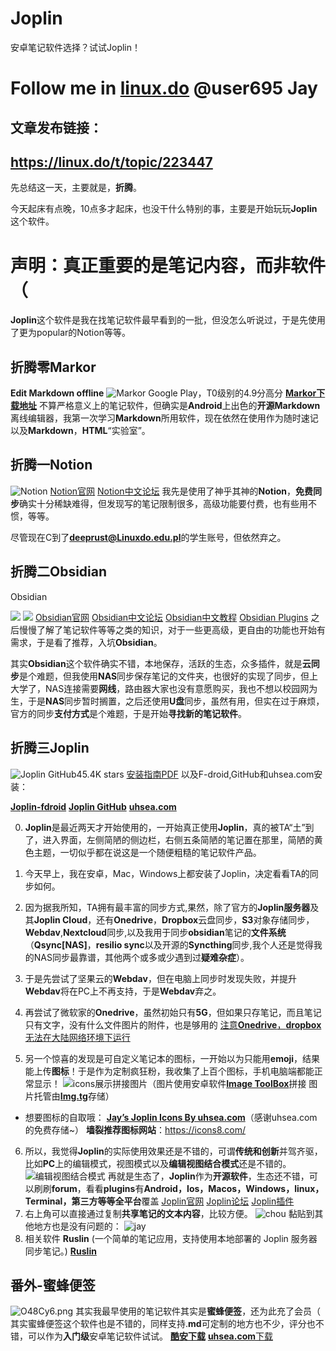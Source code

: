 # Joplin
安卓笔记软件选择？试试Joplin！

# Follow me in [linux.do](linux.do) @user695 Jay

## 文章发布链接：
## https://linux.do/t/topic/223447
先总结这一天，主要就是，**折腾**。

今天起床有点晚，10点多才起床，也没干什么特别的事，主要是开始玩玩**Joplin**这个软件。

# 声明：真正重要的是笔记内容，而非软件（
 **Joplin**这个软件是我在找笔记软件最早看到的一批，但没怎么听说过，于是先使用了更为popular的Notion等等。
## 折腾零Markor
**Edit Markdown offline**
![Markor](https://ooo.0x0.ooo/2024/10/05/O482IG.png)
Google Play，T0级别的4.9分高分
[**Markor下载地址**](https://github.com/gsantner/markor)
不算严格意义上的笔记软件，但确实是**Android**上出色的**开源Markdown**离线编辑器，我第一次学习**Markdown**所用软件，现在依然在使用作为随时速记以及**Markdown**，**HTML**“实验室”。
## 折腾一Notion
![Notion](https://ooo.0x0.ooo/2024/10/04/O48izI.png)
[Notion官网](https://www.notion.so/zh-cn)
[Notion中文论坛](https://cnotion.notion.site/Notion-e18268991cd14de89b1cad0de60baa91)
我先是使用了神乎其神的**Notion**，**免费同步**确实十分稀缺难得，但发现写的笔记限制很多，高级功能要付费，也有些用不惯，等等。

尽管现在C到了**deeprust@Linuxdo.edu.pl**的学生账号，但依然弃之。

## 折腾二Obsidian
Obsidian

![](https://ooo.0x0.ooo/2024/10/04/O46JKc.png)
![](https://ooo.0x0.ooo/2024/08/27/Ot084l.png)
[Obsidian官网](https://obsidian.md/)
[Obsidian中文论坛](https://forum-zh.obsidian.md/)
[Obsidian中文教程](https://publish.obsidian.md/chinesehelp)
[Obsidian Plugins](https://obsidian.md/plugins)
之后慢慢了解了笔记软件等等之类的知识，对于一些更高级，更自由的功能也开始有需求，于是看了推荐，入坑**Obsidian**。

其实**Obsidian**这个软件确实不错，本地保存，活跃的生态，众多插件，就是**云同步**是个难题，但我使用**NAS**同步保存笔记的文件夹，也很好的实现了同步，但上大学了，NAS连接需要**网线**，路由器大家也没有意愿购买，我也不想以校园网为生，于是**NAS**同步暂时搁置，之后还使用**U盘**同步，虽然有用，但实在过于麻烦，官方的同步**支付方式**是个难题，于是开始**寻找新的笔记软件**。

## 折腾三Joplin
![Joplin](https://ooo.0x0.ooo/2024/10/04/O46tMM.jpg)
GitHub45.4K stars
[安装指南PDF](https://file.uhsea.com/2410/234ee95d6c34bf5aa207ec8517f6dd97RR.pdf)
以及F-droid,GitHub和uhsea.com安装：

[**Joplin-fdroid**](https://f-droid.org/zh_Hans/packages/net.cozic.joplin)
[**Joplin GitHub**](https://github.com/laurent22/joplin-android/releases/tag/android-v3.0.7)
[**uhsea.com**](https://file.uhsea.com/2410/f2156f18bed21751047530f01266ec5dCQ.apk)

0. **Joplin**是最近两天才开始使用的，一开始真正使用**Joplin**，真的被TA“土”到了，进入界面，左侧简陋的侧边栏，右侧五条简陋的笔记置在那里，简陋的黄色主题，一切似乎都在说这是一个随便粗糙的笔记软件产品。

1. 今天早上，我在安卓，Mac，Windows上都安装了Joplin，决定看看TA的同步如何。

2. 因为据我所知，TA拥有最丰富的同步方式,果然，除了官方的**Joplin服务器**及其**Joplin Cloud**，还有**Onedrive**，**Dropbox**云盘同步，**S3**对象存储同步，**Webdav**,**Nextcloud**同步,以及我用于同步**obsidian**笔记的**文件系统**（**Qsync[NAS]**，**resilio sync**以及开源的**Syncthing**同步,我个人还是觉得我的NAS同步最靠谱，其他两个或多或少遇到过**疑难杂症**）。

3. 于是先尝试了坚果云的**Webdav**，但在电脑上同步时发现失败，并提升**Webdav**将在PC上不再支持，于是**Webdav**弃之。

4. 再尝试了微软家的**Onedrive**，虽然初始只有**5G**，但如果只存笔记，而且笔记只有文字，没有什么文件图片的附件，也是够用的
[注意**Onedrive**，**dropbox**无法在大陆网络环境下运行](https://answers.microsoft.com/zh-hans/msoffice/forum/all/onedrive%E4%B8%AD%E5%9B%BD%E6%97%A0%E6%B3%95/8383a475-7f10-41ee-aca2-1a036d7b1e48)

5. 另一个惊喜的发现是可自定义笔记本的图标，一开始以为只能用**emoji**，结果能上传**图标**！于是作为定制疯狂粉，我收集了上百个图标，手机电脑端都能正常显示！
![icons展示拼接图片](https://ooo.0x0.ooo/2024/10/04/O48SFj.png)（图片使用安卓软件[**Image ToolBox**](https://github.com/T8RIN/ImageToolbox/releases/tag/3.0.0)拼接
图片托管由[**Img.tg**](img.tg)存储）
* 想要图标的自取哦：
[**Jay’s Joplin Icons By uhsea.com**](https://file.uhsea.com/2410/a9954a240e9bc7ee408713b7aaccf5ebET.zip)（感谢uhsea.com的免费存储~）
**墙裂推荐图标网站**：https://icons8.com/
6. 所以，我觉得**Joplin**的实际使用效果还是不错的，可谓**传统和创新**并驾齐驱，比如**PC**上的编辑模式，视图模式以及**编辑视图结合模式**还是不错的。
![编辑视图结合模式](https://ooo.0x0.ooo/2024/10/05/O48cjU.png)
再就是生态了，**Joplin**作为**开源软件**，生态还不错，可以刷刷**forum**，看看**plugins**有**Android，Ios，Macos，Windows，linux，Terminal，第三方等等全平台**覆盖
[Joplin官网](https://joplinapp.org/)
[Joplin论坛](https://discourse.joplinapp.org/)
[Joplin插件](https://joplinapp.org/plugins/)
7. 右上角可以直接通过复制**共享笔记的文本内容**，比较方便。
![chou](https://ooo.0x0.ooo/2024/10/05/O48ujD.png)
黏贴到其他地方也是没有问题的：
![jay](https://ooo.0x0.ooo/2024/10/05/O48XRI.png)
8. 相关软件
**Ruslin**
(一个简单的笔记应用，支持使用本地部署的 Joplin 服务器同步笔记。)
[**Ruslin**](https://f-droid.org/packages/org.dianqk.ruslin/)
## 番外-蜜蜂便签
![O48Cy6.png](https://ooo.0x0.ooo/2024/10/05/O48Cy6.png)
其实我最早使用的笔记软件其实是**蜜蜂便签**，还为此充了会员（
其实蜜蜂便签这个软件也是不错的，同样支持.**md**可定制的地方也不少，评分也不错，可以作为**入门级**安卓笔记软件试试。
[**酷安下载**](https://www.coolapk.com/apk/xyz.hanks.note)
[**uhsea.com**下载](https://file.uhsea.com/2410/1be72fd07203f552ea42c6619e9f0d01IS.apk)
